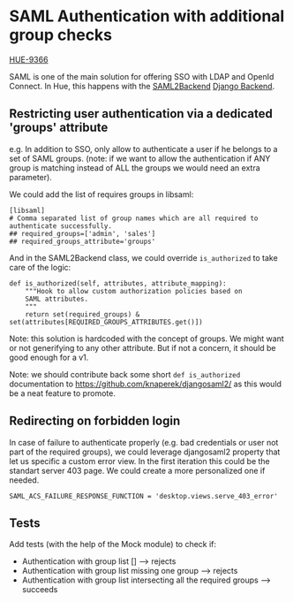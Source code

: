 
# SAML Authentication with additional group checks

[HUE-9366](https://issues.cloudera.org/browse/HUE-9366)

SAML is one of the main solution for offering SSO with LDAP and OpenId Connect. In Hue, this happens with the [SAML2Backend](https://docs.gethue.com/administrator/configuration/server/#saml) [Django Backend](https://docs.djangoproject.com/en/3.0/ref/contrib/auth/).

## Restricting user authentication via a dedicated 'groups' attribute

e.g. In addition to SSO, only allow to authenticate a user if he belongs to a set of SAML groups. (note: if we want to allow the authentication if ANY group is matching instead of ALL the groups we would need an extra parameter).

We could add the list of requires groups in libsaml:

    [libsaml]
    # Comma separated list of group names which are all required to authenticate successfully.
    ## required_groups=['admin', 'sales']
    ## required_groups_attribute='groups'


And in the SAML2Backend class, we could override `is_authorized` to take care of the logic:

    def is_authorized(self, attributes, attribute_mapping):
        """Hook to allow custom authorization policies based on
        SAML attributes.
        """
        return set(required_groups) & set(attributes[REQUIRED_GROUPS_ATTRIBUTES.get()])

Note: this solution is hardcoded with the concept of groups. We might want or not generifying to any other attribute. But if not a concern, it should be good enough for a v1.

Note: we should contribute back some short `def is_authorized` documentation to https://github.com/knaperek/djangosaml2/ as this would be a neat feature to promote.

## Redirecting on forbidden login

In case of failure to authenticate properly (e.g. bad credentials or user not part of the required groups), we could leverage djangosaml2 property that let us specific a custom error view. In the first iteration this could be the standart server 403 page. We could create a more personalized one if needed.

    SAML_ACS_FAILURE_RESPONSE_FUNCTION = 'desktop.views.serve_403_error'

## Tests

Add tests (with the help of the Mock module) to check if:

* Authentication with group list [] --> rejects
* Authentication with group list missing one group --> rejects
* Authentication with group list intersecting all the required groups --> succeeds
